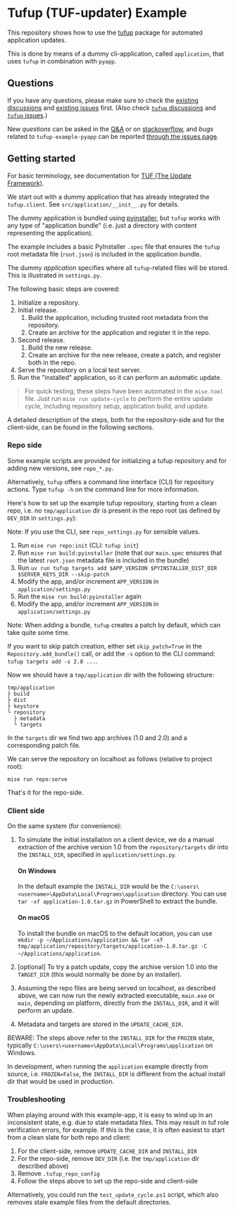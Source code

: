 # Tufup (TUF-updater) Example

This repository shows how to use the [tufup] package for automated application updates.

This is done by means of a dummy cli-application, called `application`, that uses `tufup` in combination with `pyapp`.

## Questions

If you have any questions, please make sure to check the [existing discussions][discussions] and [existing issues][issues] first. (Also check [`tufup` discussions][tufup-discussions] and [`tufup` issues][tufup-issues].)

New *questions* can be asked in the [Q&A][discussions-qa] or on [stackoverflow], and *bugs* related to `tufup-example-pyapp` can be reported [through the issues page][issues-new].

## Getting started

For basic terminology, see documentation for [TUF (The Update Framework)][tuf].

We start out with a dummy application that has already integrated the `tufup.client`. See `src/application/__init__.py` for details.

The dummy application is bundled using [pyinstaller], but `tufup` works with any type of "application bundle" (i.e. just a directory with content representing the application).

The example includes a basic PyInstaller `.spec` file that ensures the `tufup` root metadata file (`root.json`) is included in the application bundle.

The dummy *application* specifies where all `tufup`-related files will be stored. This is illustrated in `settings.py`.

The following basic steps are covered:

1. Initialize a repository.
1. Initial release.
   1. Build the application, including trusted root metadata from the repository.
   1. Create an archive for the application and register it in the repo.
1. Second release.
   1. Build the new release.
   1. Create an archive for the new release, create a patch, and register both in the repo.
1. Serve the repository on a local test server.
1. Run the "installed" application, so it can perform an automatic update.

> For quick testing, these steps have been automated in the `mise.toml` file. Just run `mise run update-cycle` to perform the entire update cycle, including repository setup, application build, and update.

A detailed description of the steps, both for the repository-side and for the client-side, can be found in the following sections.

### Repo side

Some example scripts are provided for initializing a tufup repository and for adding new versions, see `repo_*.py`.

Alternatively, `tufup` offers a command line interface (CLI) for repository actions. Type `tufup -h` on the command line for more information.

Here's how to set up the example tufup repository, starting from a clean repo, i.e. no `tmp/application` dir is present in the repo root (as defined by `DEV_DIR` in `settings.py`):

Note: If you use the CLI, see `repo_settings.py` for sensible values.

1. Run `mise run repo:init` (CLI: `tufup init`)
1. Run `mise run build:pyinstaller` (note that our `main.spec` ensures that the latest `root.json` metadata file is included in the bundle)
1. Run `uv run tufup targets add $APP_VERSION $PYINSTALLER_DIST_DIR $SERVER_KEYS_DIR --skip-patch`
1. Modify the app, and/or increment `APP_VERSION` in `application/settings.py`
1. Run the `mise run build:pyinstaller` again
1. Modify the app, and/or increment `APP_VERSION` in `application/settings.py`

Note: When adding a bundle, `tufup` creates a patch by default, which can take quite some time.

If you want to skip patch creation, either set `skip_patch=True` in the `Repository.add_bundle()` call, or add the  `-s` option to the CLI command: `tufup targets add -s 2.0 ...`.

Now we should have a `tmp/application` dir with the following structure:

```text
tmp/application
├ build
├ dist
├ keystore
└ repository
  ├ metadata
  └ targets 
```

In the `targets` dir we find two app archives (1.0 and 2.0) and a corresponding patch file.

We can serve the repository on localhost as follows (relative to project root):

```shell
mise run repo:serve
```

That's it for the repo-side.

### Client side

On the same system (for convenience):

1. To simulate the initial installation on a client device, we do a manual extraction of the archive version 1.0 from the `repository/targets` dir into the `INSTALL_DIR`, specified in `application/settings.py`.

   #### On Windows

   In the default example the `INSTALL_DIR` would be the `C:\users\<username>\AppData\Local\Programs\application` directory. You can use `tar -xf application-1.0.tar.gz` in PowerShell to extract the bundle.

   #### On macOS

   To install the bundle on macOS to the default location, you can use `mkdir -p ~/Applications/application && tar -xf tmp/application/repository/targets/application-1.0.tar.gz -C ~/Applications/application`.

2. [optional] To try a patch update, copy the archive version 1.0 into the `TARGET_DIR` (this would normally be done by an installer).
3. Assuming the repo files are being served on localhost, as described above, we can now run the newly extracted executable, `main.exe` or `main`, depending on platform, directly from the `INSTALL_DIR`, and it will perform an update.
4. Metadata and targets are stored in the `UPDATE_CACHE_DIR`.

BEWARE: The steps above refer to the `INSTALL_DIR` for the `FROZEN` state, typically `C:\users\<username>\AppData\Local\Programs\application` on Windows.

In development, when running the `application` example directly from source, i.e. `FROZEN=False`, the `INSTALL_DIR` is different from the actual install dir that would be used in production.

### Troubleshooting

When playing around with this example-app, it is easy to wind up in an inconsistent state, e.g. due to stale metadata files. This may result in tuf role verification errors, for example. If this is the case, it is often easiest to start from a clean slate for both repo and client:

1. For the client-side, remove `UPDATE_CACHE_DIR` and `INSTALL_DIR`
2. For the repo-side, remove `DEV_DIR` (i.e. the `tmp/application` dir described above)
3. Remove `.tufup_repo_config`
4. Follow the steps above to set up the repo-side and client-side

Alternatively, you could run the `test_update_cycle.ps1` script, which also removes stale example files from the default directories.

[stackoverflow]: https://stackoverflow.com/questions/ask
[pyinstaller]: https://pyinstaller.org/en/stable/
[tuf]: https://theupdateframework.io/
[tufup]: https://github.com/dennisvang/tufup
[tufup-discussions]: https://github.com/dennisvang/tufup/discussions
[tufup-issues]: https://github.com/dennisvang/tufup/issues
[discussions]: https://github.com/hasansezertasan/tufup-example-pyapp/discussions
[issues]: https://github.com/hasansezertasan/tufup-example-pyapp/issues?q=is%3Aissue
[issues-new]: https://github.com/hasansezertasan/tufup-example-pyapp/issues/new
[discussions-qa]: https://github.com/hasansezertasan/tufup-example-pyapp/discussions/new?category=q-a
